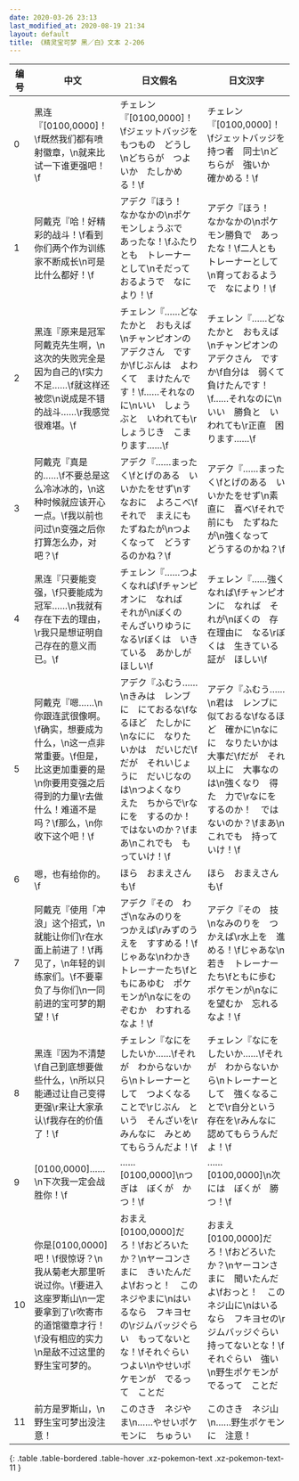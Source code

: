 ```yaml
---
date: 2020-03-26 23:13
last_modified_at: 2020-08-19 21:34
layout: default
title: 《精灵宝可梦 黑／白》文本 2-206
---
```

| 编号 | 中文 | 日文假名 | 日文汉字 |
| ---- | ---- | ---- | --- |
| 0 | 黑连『[0100,0000]！\f既然我们都有喷射徽章，\n就来比试一下谁更强吧！\f | チェレン『[0100,0000]！\fジェットバッジを　もつもの　どうし\nどちらが　つよいか　たしかめる！\f | チェレン『[0100,0000]！\fジェットバッジを　持つ者　同士\nどちらが　強いか　確かめる！\f |
| 1 | 阿戴克『哈！好精彩的战斗！\f看到你们两个作为训练家不断成长\n可是比什么都好！\f | アデク『ほう！　なかなかの\nポケモンしょうぶで　あったな！\fふたりとも　トレーナーとして\nそだっておるようで　なにより！\f | アデク『ほう！　なかなかの\nポケモン勝負で　あったな！\f二人とも　トレーナーとして\n育っておるようで　なにより！\f |
| 2 | 黑连『原来是冠军阿戴克先生啊，\n这次的失败完全是因为自己的\f实力不足……\f就这样还被您\n说成是不错的战斗……\r我感觉很难堪。\f | チェレン『……どなたかと　おもえば\nチャンピオンの　アデクさん　ですか\fじぶんは　よわくて　まけたんです！\f……それなのに\nいい　しょうぶと　いわれても\rしょうじき　こまります……\f | チェレン『……どなたかと　おもえば\nチャンピオンの　アデクさん　ですか\f自分は　弱くて　負けたんです！\f……それなのに\nいい　勝負と　いわれても\r正直　困ります……\f |
| 3 | 阿戴克『真是的……\f不要总是这么冷冰冰的，\n这种时候就应该开心一点。\f我以前也问过\n变强之后你打算怎么办，对吧？\f | アデク『……まったく\fとげのある　いいかたをせず\nすなおに　よろこべ\fそれで　まえにも　たずねたが\nつよくなって　どうするのかね？\f | アデク『……まったく\fとげのある　いいかたをせず\n素直に　喜べ\fそれで　前にも　たずねたが\n強くなって　どうするのかね？\f |
| 4 | 黑连『只要能变强，\f只要能成为冠军……\n我就有存在下去的理由，\r我只是想证明自己存在的意义而已。\f | チェレン『……つよくなれば\fチャンピオンに　なれば　それが\nぼくの　そんざいりゆうに　なる\rぼくは　いきている　あかしが　ほしい\f | チェレン『……強くなれば\fチャンピオンに　なれば　それが\nぼくの　存在理由に　なる\rぼくは　生きている　証が　ほしい\f |
| 5 | 阿戴克『嗯……\n你跟连武很像啊。\f确实，想要成为什么，\n这一点非常重要。\f但是，比这更加重要的是\n你要用变强之后得到的力量\r去做什么！难道不是吗？\f那么，\n你收下这个吧！\f | アデク『ふむう……\nきみは　レンブに　にておるな\fなるほど　たしかに\nなにに　なりたいかは　だいじだ\fだが　それいじょうに　だいじなのは\nつよくなり　えた　ちからで\rなにを　するのか！　ではないのか？\fまあ\nこれでも　もっていけ！\f | アデク『ふむう……\n君は　レンブに　似ておるな\fなるほど　確かに\nなにに　なりたいかは　大事だ\fだが　それ以上に　大事なのは\n強くなり　得た　力で\rなにを　するのか！　ではないのか？\fまあ\nこれでも　持っていけ！\f |
| 6 | 嗯，也有给你的。\f | ほら　おまえさんも\f | ほら　おまえさんも\f |
| 7 | 阿戴克『使用「冲浪」这个招式，\n就能让你们\r在水面上前进了！\f再见了，\n年轻的训练家们。\f不要辜负了与你们\n一同前进的宝可梦的期望！\f | アデク『その　わざ\nなみのりを　つかえば\rみずのうえを　すすめる！\fじゃあな\nわかき　トレーナーたち\fともにあゆむ　ポケモンが\nなにをのぞむか　わすれるなよ！\f | アデク『その　技\nなみのりを　つかえば\r水上を　進める！\fじゃあな\n若き　トレーナーたち\fともに歩む　ポケモンが\nなにを望むか　忘れるなよ！\f |
| 8 | 黑连『因为不清楚\f自己到底想要做些什么，\n所以只能通过让自己变得更强\r来让大家承认\f我存在的价值了！\f | チェレン『なにを　したいか……\fそれが　わからないから\nトレーナーとして　つよくなることで\rじぶん　という　そんざいを\rみんなに　みとめてもらうんだよ！\f | チェレン『なにを　したいか……\fそれが　わからないから\nトレーナーとして　強くなることで\r自分という　存在を\rみんなに　認めてもらうんだよ！\f |
| 9 | [0100,0000]……\n下次我一定会战胜你！\f | ……[0100,0000]\nつぎは　ぼくが　かつ！\f | ……[0100,0000]\n次には　ぼくが　勝つ！\f |
| 10 | 你是[0100,0000]吧！\f很惊讶？\n我从菊老大那里听说过你。\f要进入这座罗斯山\n一定要拿到了\r吹寄市的道馆徽章才行！\f没有相应的实力\n是敌不过这里的野生宝可梦的。 | おまえ　[0100,0000]だろ！\fおどろいたか？\nヤーコンさまに　きいたんだよ\fおっと！　この　ネジやまに\nはいるなら　フキヨセの\rジムバッジぐらい　もってないとな！\fそれぐらい　つよい\nやせいポケモンが　でるって　ことだ | おまえ　[0100,0000]だろ！\fおどろいたか？\nヤーコンさまに　聞いたんだよ\fおっと！　この　ネジ山に\nはいるなら　フキヨセの\rジムバッジぐらい　持ってないとな！\fそれぐらい　強い\n野生ポケモンが　でるって　ことだ |
| 11 | 前方是罗斯山，\n野生宝可梦出没注意！ | このさき　ネジやま\n……やせいポケモンに　ちゅうい | このさき　ネジ山\n……野生ポケモンに　注意！ |
{: .table .table-bordered .table-hover .xz-pokemon-text .xz-pokemon-text-11 }